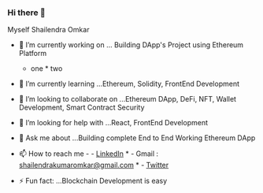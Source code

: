 ### Hi there 👋

Myself Shailendra Omkar


- 🔭 I’m currently working on ... Building DApp's Project using Ethereum Platform
     - one
      * two
- 🌱 I’m currently learning ...Ethereum, Solidity, FrontEnd Development
- 👯 I’m looking to collaborate on ...Ethereum DApp, DeFi, NFT, Wallet Development, Smart Contract Security
- 🤔 I’m looking for help with ...React, FrontEnd Development
- 💬 Ask me about ...Building complete End to End Working Ethereum DApp
- 📫 How to reach me
      -             -     [LinkedIn](https://www.linkedin.com/in/shailendra-omkar-1a109858/)
      *   - Gmail : shailendrakumaromkar@gmail.com
      *  -      [Twitter](https://twitter.com/OmkarShailendra)

- ⚡ Fun fact: ...Blockchain Development is easy
